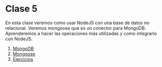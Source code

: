 # Clase 5

En esta clase veremos como usar NodeJS con una base de datos no relacional. Veremos mongoose que es un conector para MongoDB. Aprenderemos a hacer las operaciones más utilizadas y como integrarlo con NodeJS.

1. [MongoDB](./mongo.md)
2. [Mongoose](./mongoose.md)
4. [Ejercicios](./ejercicios.md)